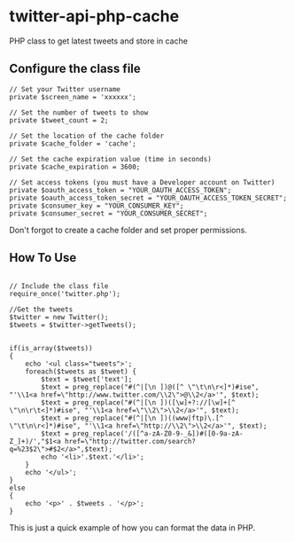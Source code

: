 twitter-api-php-cache
=====================

PHP class to get latest tweets and store in cache



## Configure the class file

```
// Set your Twitter username
private $screen_name = 'xxxxxx';

// Set the number of tweets to show
private $tweet_count = 2;

// Set the location of the cache folder
private $cache_folder = 'cache';

// Set the cache expiration value (time in seconds)
private $cache_expiration = 3600;

// Set access tokens (you must have a Developer account on Twitter)
private $oauth_access_token = "YOUR_OAUTH_ACCESS_TOKEN";
private $oauth_access_token_secret = "YOUR_OAUTH_ACCESS_TOKEN_SECRET";
private $consumer_key = "YOUR_CONSUMER_KEY";
private $consumer_secret = "YOUR_CONSUMER_SECRET";

```

Don't forgot to create a cache folder and set proper permissions.



## How To Use

```

// Include the class file
require_once('twitter.php');

//Get the tweets
$twitter = new Twitter();
$tweets = $twitter->getTweets();


if(is_array($tweets))
{
	echo '<ul class="tweets">';
	foreach($tweets as $tweet) {
		$text = $tweet['text'];
		$text = preg_replace("#(^|[\n ])@([^ \"\t\n\r<]*)#ise", "'\\1<a href=\"http://www.twitter.com/\\2\">@\\2</a>'", $text);
		$text = preg_replace("#(^|[\n ])([\w]+?://[\w]+[^ \"\n\r\t<]*)#ise", "'\\1<a href=\"\\2\">\\2</a>'", $text);
		$text = preg_replace("#(^|[\n ])((www|ftp)\.[^ \"\t\n\r<]*)#ise", "'\\1<a href=\"http://\\2\">\\2</a>'", $text);
		$text = preg_replace('/([^a-zA-Z0-9-_&])#([0-9a-zA-Z_]+)/',"$1<a href=\"http://twitter.com/search?q=%23$2\">#$2</a>",$text);
		echo '<li>'.$text.'</li>';
	}
	echo '</ul>';
}
else
{
	echo '<p>' . $tweets . '</p>';	
}

```

This is just a quick example of how you can format the data in PHP. 
